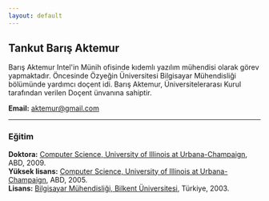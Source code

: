```yaml
---
layout: default
---
```


## Tankut Barış Aktemur

Barış Aktemur Intel'in Münih ofisinde kıdemlı yazılım mühendisi
olarak görev yapmaktadır. Öncesinde Özyeğin Üniversitesi Bilgisayar Mühendisliği
bölümünde yardımcı doçent idi.
Barış Aktemur, Üniversitelerarası Kurul tarafından verilen Doçent ünvanına sahiptir.

**Email:** <aktemur@gmail.com>  

---

### Eğitim
**Doktora:** [Computer Science, University of Illinois at Urbana-Champaign](http://cs.illinois.edu),
ABD, 2009.  
**Yüksek lisans:** [Computer Science, University of Illinois at Urbana-Champaign](http://cs.illinois.edu),
ABD, 2005.  
**Lisans:** [Bilgisayar Mühendisliği, Bilkent Üniversitesi](http://cs.bilkent.edu.tr),
Türkiye, 2003.
